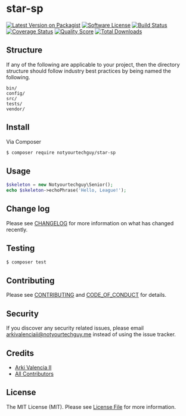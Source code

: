 # star-sp

[![Latest Version on Packagist][ico-version]][link-packagist]
[![Software License][ico-license]](LICENSE.md)
[![Build Status][ico-travis]][link-travis]
[![Coverage Status][ico-scrutinizer]][link-scrutinizer]
[![Quality Score][ico-code-quality]][link-code-quality]
[![Total Downloads][ico-downloads]][link-downloads]


## Structure

If any of the following are applicable to your project, then the directory structure should follow industry best practices by being named the following.

```
bin/        
config/
src/
tests/
vendor/
```


## Install

Via Composer

``` bash
$ composer require notyourtechguy/star-sp
```

## Usage

``` php
$skeleton = new Notyourtechguy\Senior();
echo $skeleton->echoPhrase('Hello, League!');
```

## Change log

Please see [CHANGELOG](CHANGELOG.md) for more information on what has changed recently.

## Testing

``` bash
$ composer test
```

## Contributing

Please see [CONTRIBUTING](CONTRIBUTING.md) and [CODE_OF_CONDUCT](CODE_OF_CONDUCT.md) for details.

## Security

If you discover any security related issues, please email arkivalenciaii@notyourtechguy.me instead of using the issue tracker.

## Credits

- [Arki Valencia II][link-author]
- [All Contributors][link-contributors]

## License

The MIT License (MIT). Please see [License File](LICENSE.md) for more information.

[ico-version]: https://img.shields.io/packagist/v/notyourtechguy/star-sp.svg?style=flat-square
[ico-license]: https://img.shields.io/badge/license-MIT-brightgreen.svg?style=flat-square
[ico-travis]: https://img.shields.io/travis/notyourtechguy/star-sp/master.svg?style=flat-square
[ico-scrutinizer]: https://img.shields.io/scrutinizer/coverage/g/notyourtechguy/star-sp.svg?style=flat-square
[ico-code-quality]: https://img.shields.io/scrutinizer/g/notyourtechguy/star-sp.svg?style=flat-square
[ico-downloads]: https://img.shields.io/packagist/dt/notyourtechguy/star-sp.svg?style=flat-square

[link-packagist]: https://packagist.org/packages/notyourtechguy/star-sp
[link-travis]: https://travis-ci.org/notyourtechguy/star-sp
[link-scrutinizer]: https://scrutinizer-ci.com/g/notyourtechguy/star-sp/code-structure
[link-code-quality]: https://scrutinizer-ci.com/g/notyourtechguy/star-sp
[link-downloads]: https://packagist.org/packages/notyourtechguy/star-sp
[link-author]: https://github.com/arkiv2
[link-contributors]: ../../contributors
